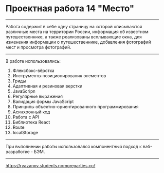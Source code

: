 # Проектная работа 14 "Место"
***
Работа содержит в себе одну страницу на которой описываются различные места на территории России, информация об известном путешественнике, а также реализованы всплывающие окна, для изменения информации о путешественнике, добавления фотографий мест и просмотра фотографий.
***
В работе использовались:
1. Флексбокс-вёрстка
2. Инструменты позиционирования элементов
3. Гриды
4. Адаптивная и резиновая верстки
5. JavaScripn
6. Регулярные выражения
7. Валидация формы JavaScript
8. Принципы объектно-ориентированного программирования
9. Асинхронный код
10. Работа с API
11. Библиотека React
12. Route
13. localStorage
***
При выполнении работы использовался компонентный подход к вэб-разработке - БЭМ.
***
<https://ryazanov.students.nomoreparties.co/>
